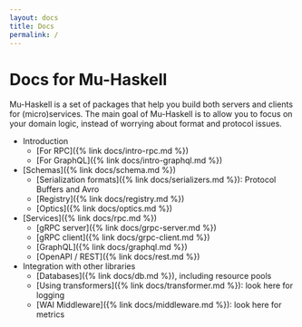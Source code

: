 ```yaml
---
layout: docs
title: Docs
permalink: /
---
```


# Docs for Mu-Haskell

Mu-Haskell is a set of packages that help you build both servers and clients for (micro)services. The main goal of Mu-Haskell is to allow you to focus on your domain logic, instead of worrying about format and protocol issues.

* Introduction
  * [For RPC]({% link docs/intro-rpc.md %})
  * [For GraphQL]({% link docs/intro-graphql.md %})
* [Schemas]({% link docs/schema.md %})
  * [Serialization formats]({% link docs/serializers.md %}): Protocol Buffers and Avro
  * [Registry]({% link docs/registry.md %})
  * [Optics]({% link docs/optics.md %})
* [Services]({% link docs/rpc.md %})
  * [gRPC server]({% link docs/grpc-server.md %})
  * [gRPC client]({% link docs/grpc-client.md %})
  * [GraphQL]({% link docs/graphql.md %})
  * [OpenAPI / REST]({% link docs/rest.md %})
* Integration with other libraries
  * [Databases]({% link docs/db.md %}), including resource pools
  * [Using transformers]({% link docs/transformer.md %}): look here for logging
  * [WAI Middleware]({% link docs/middleware.md %}): look here for metrics
